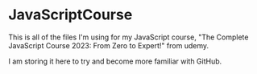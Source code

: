 # JavaScriptCourse
This is all of the files I'm using for my JavaScript course, "The Complete JavaScript Course 2023: From Zero to Expert!" from udemy. 

I am storing it here to try and become more familiar with GitHub.